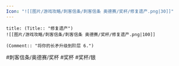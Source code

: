 ```yaml
---
Icon: "![[图片/游戏攻略/刺客信条/刺客信条 奥德赛/奖杯/修复遗产.png|30]]"
---
```

```ad-common-silver-trophy
title: (Title:: "修复遗产")
![[图片/游戏攻略/刺客信条/刺客信条 奥德赛/奖杯/修复遗产.png|100]]

(Comment:: "将你的长矛升级到阶层 6.")
```

#刺客信条/奥德赛/奖杯 #奖杯 #奖杯/银
